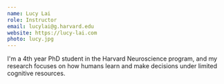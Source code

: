 ```yaml
---
name: Lucy Lai
role: Instructor
email: lucylai@g.harvard.edu
website: https://lucy-lai.com
photo: lucy.jpg
---
```


I'm a 4th year PhD student in the Harvard Neuroscience program, and my research focuses on how humans learn and make decisions under limited cognitive resources.
